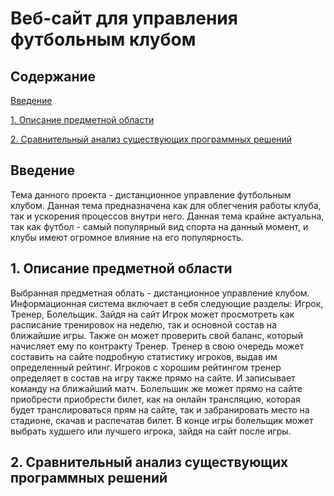 # Веб-сайт для управления футбольным клубом

## Содержание

[Введение](#introdution)

[1. Описание предметной области](#domainDescription)

[2. Сравнительный анализ существующих программных решений](#existSoftware)


<a name="introdution"/>

## Введение

<a name="domainDescription"/>

Тема данного проекта - дистанционное управление футбольным клубом. Данная тема предназначена как для облегчения работы клуба, так и ускорения процессов внутри него. Данная тема крайне актуальна, так как футбол - самый популярный вид спорта на данный момент, и клубы имеют огромное влияние на его популярность.

## 1. Описание предметной области

<a name="existSoftware"/>
Выбранная предметная облать - дистанционное управление клубом. Информационная система включает в себя следующие разделы: Игрок, Тренер, Болельщик. Зайдя на сайт Игрок может просмотреть как расписание тренировок на неделю, так и основной состав на ближайшие игры. Также он может проверить свой баланс, который начисляет ему по контракту Тренер. Тренер в свою очередь может составить на сайте подробную статистику игроков, выдав им определенный рейтинг. Игроков с хорошим рейтингом тренер определяет в состав на игру также прямо на сайте. И записывает команду на ближайший матч. Болельшик же может прямо на сайте приобрести приобрести билет, как на онлайн трансляцию, которая будет транслироваться прям на сайте, так и забранировать место на стадионе, скачав и распечатав билет. В конце игры болельщик может выбрать худшего или лучшего игрока, зайдя на сайт после игры.

## 2. Сравнительный анализ существующих программных решений
